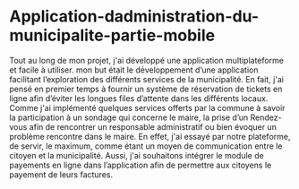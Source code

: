 # Application-dadministration-du-municipalite-partie-mobile
Tout au long de mon projet, j'ai développé une application multiplateforme et facile à utiliser.
mon but était le développement d’une application facilitant l’exploration des différents services de
la municipalité. En fait, j'ai pensé en premier temps à fournir un système de réservation de
tickets en ligne afin d’éviter les longues files d’attente dans les différents locaux.
Comme j'ai implémenté quelques services offerts par la commune à savoir la participation à
un sondage qui concerne le maire, la prise d’un Rendez-vous afin de rencontrer un responsable
administratif ou bien évoquer un problème rencontre dans le maire.
En effet, j'ai essayé par notre plateforme, de servir, le maximum, comme étant un moyen de
communication entre le citoyen et la municipalité.
Aussi, j'ai souhaitons intégrer le module de payements en ligne dans l’application afin de permettre aux
citoyens le payement de leurs factures.
